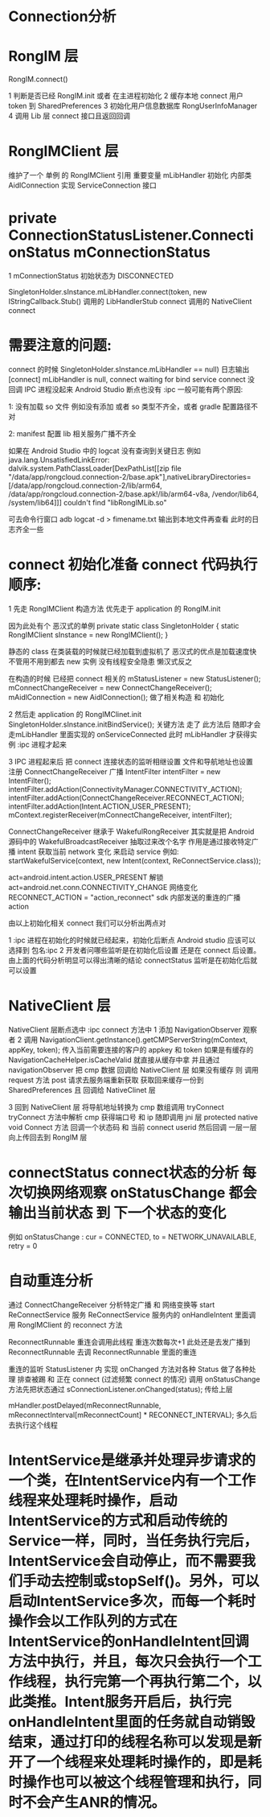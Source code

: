 # Connection分析

# RongIM 层
RongIM.connect()

1 判断是否已经 RongIM.init 或者 在主进程初始化
2 缓存本地 connect 用户 token 到 SharedPreferences
3 初始化用户信息数据库 RongUserInfoManager
4 调用 Lib 层 connect 接口且返回回调

# RongIMClient 层

维护了一个 单例 的 RongIMClient 引用
重要变量 mLibHandler 初始化 内部类 AidlConnection 实现 ServiceConnection 接口 

# private ConnectionStatusListener.ConnectionStatus mConnectionStatus 
1 mConnectionStatus 初始状态为 DISCONNECTED

SingletonHolder.sInstance.mLibHandler.connect(token, new IStringCallback.Stub() 调用的 LibHandlerStub connect 调用的 NativeClient connect 



# 需要注意的问题:

connect 的时候 SingletonHolder.sInstance.mLibHandler == null)  日志输出 [connect] mLibHandler is null, connect waiting for bind service
connect 没回调 IPC 进程没起来 Android Studio 断点也没有 :ipc 一般可能有两个原因:

1: 没有加载 so 文件 例如没有添加 或者 so 类型不齐全，或者 gradle 配置路径不对

2: manifest 配置 lib 相关服务广播不齐全

如果在 Android Studio 中的 logcat 没有查询到关键日志 例如 java.lang.UnsatisfiedLinkError: dalvik.system.PathClassLoader[DexPathList[[zip file "/data/app/rongcloud.connection-2/base.apk"],nativeLibraryDirectories=[/data/app/rongcloud.connection-2/lib/arm64, /data/app/rongcloud.connection-2/base.apk!/lib/arm64-v8a, /vendor/lib64, /system/lib64]]] couldn't find "libRongIMLib.so"


可去命令行窗口 adb logcat -d > fimename.txt 输出到本地文件再查看 此时的日志齐全一些

# connect 初始化准备 connect 代码执行顺序:

1 先走 RongIMClient 构造方法 优先走于 application 的 RongIM.init 

因为此处有个 恶汉式的单例 
 private static class SingletonHolder {
        static RongIMClient sInstance = new RongIMClient();
    }

静态的 class 在类装载的时候就已经加载到虚拟机了 
恶汉式的优点是加载速度快 不管用不用到都去 new 实例 没有线程安全隐患 懒汉式反之

在构造的时候 已经把 connect 相关的 
mStatusListener = new StatusListener();
 mConnectChangeReceiver = new ConnectChangeReceiver();
mAidlConnection = new AidlConnection();
做了相关构造 和 初始化

2 然后走 application 的 RongIMClinet.init 
SingletonHolder.sInstance.initBindService(); 关键方法
走了 此方法后 随即才会 走mLibHandler 里面实现的 onServiceConnected 
此时 mLibHandler 才获得实例  :ipc 进程才起来 

3 IPC 进程起来后 把 connect 连接状态的监听相继设置 文件和导航地址也设置
注册 ConnectChangeReceiver 广播
IntentFilter intentFilter = new IntentFilter();
            intentFilter.addAction(ConnectivityManager.CONNECTIVITY_ACTION);
            intentFilter.addAction(ConnectChangeReceiver.RECONNECT_ACTION);
            intentFilter.addAction(Intent.ACTION_USER_PRESENT);
            mContext.registerReceiver(mConnectChangeReceiver, intentFilter);


ConnectChangeReceiver 继承于  WakefulRongReceiver 其实就是把 Android 源码中的 WakefulBroadcastReceiver 抽取过来改个名字 作用是通过接收特定广播 intent 获取当前 network 变化 来启动 service 
例如: startWakefulService(context, new Intent(context, ReConnectService.class));

act=android.intent.action.USER_PRESENT 解锁
act=android.net.conn.CONNECTIVITY_CHANGE 网络变化
RECONNECT_ACTION = "action_reconnect" sdk 内部发送的重连的广播 action


由以上初始化相关 connect 我们可以分析出两点对

1 :ipc 进程在初始化的时候就已经起来，初始化后断点 Android studio 应该可以选择到 包名:ipc 
2 开发者问哪些监听是在初始化后设置 还是在 connect 后设置。由上面的代码分析明显可以得出清晰的结论 connectStatus 监听是在初始化后就可以设置

# NativeClient 层
NativeClient 层断点选中 :ipc
connect 方法中 
1 添加 NavigationObserver 观察者
2 调用  NavigationClient.getInstance().getCMPServerString(mContext, appKey, token);  传入当前需要连接的客户的 appkey 和 token 
如果是有缓存的 NavigationCacheHelper.isCacheValid 就直接从缓存中拿 并且通过 navigationObserver 把 cmp 数据  回调给 NativeClient 层 
如果没有缓存 则 调用 request 方法 post 请求去服务端重新获取 获取回来缓存一份到 SharedPreferences 且 回调给 NativeClinet 层

3 回到 NativeClient 层 将导航地址转换为 cmp 数组调用 tryConnect tryConnect 方法中解析 cmp 获得端口号 和 ip 随即调用 jni 层 protected native void Connect 方法 回调一个状态码 和 当前 connect userid 然后回调 一层一层向上传回去到 RongIM 层


# connectStatus connect状态的分析 每次切换网络观察 onStatusChange 都会输出当前状态 到 下一个状态的变化
例如 onStatusChange : cur = CONNECTED, to = NETWORK_UNAVAILABLE, retry = 0


# 自动重连分析 
通过 ConnectChangeReceiver 分析特定广播 和 网络变换等 start ReConnectService 服务 ReConnectService 服务内的 onHandleIntent 里面调用 RongIMClient 的 reconnect 方法 

ReconnectRunnable 重连会调用此线程 重连次数每次+1 此处还是去发广播到 ReconnectRunnable 去调 ReconnectRunnable 里面的重连

重连的监听 StatusListener  内 实现 onChanged 方法对各种 Status 做了各种处理 排查被踢 和 正在 connect (过滤频繁 connect 的情况) 调用 onStatusChange 方法先把状态通过 sConnectionListener.onChanged(status); 传给上层

mHandler.postDelayed(mReconnectRunnable, mReconnectInterval[mReconnectCount] * RECONNECT_INTERVAL);  多久后去执行这个线程

# IntentService是继承并处理异步请求的一个类，在IntentService内有一个工作线程来处理耗时操作，启动IntentService的方式和启动传统的Service一样，同时，当任务执行完后，IntentService会自动停止，而不需要我们手动去控制或stopSelf()。另外，可以启动IntentService多次，而每一个耗时操作会以工作队列的方式在IntentService的onHandleIntent回调方法中执行，并且，每次只会执行一个工作线程，执行完第一个再执行第二个，以此类推。Intent服务开启后，执行完onHandleIntent里面的任务就自动销毁结束，通过打印的线程名称可以发现是新开了一个线程来处理耗时操作的，即是耗时操作也可以被这个线程管理和执行，同时不会产生ANR的情况。
